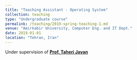 ```yaml
---
title: "Teaching Assistant - Operating System"
collection: teaching
type: "Undergraduate course"
permalink: /teaching/2019-spring-teaching-1.md
venue: "Amirkabir University, Computer Eng. and IT Dept."
date: 2019-01-01
location: "Tehran, Iran"
---
```


Under supervision of [**Prof. Taheri Javan**](http://nastooh.com/en/)
